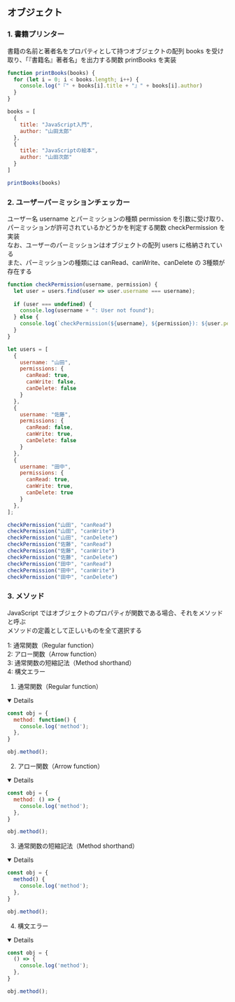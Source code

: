 ## オブジェクト

### 1. 書籍プリンター

書籍の名前と著者名をプロパティとして持つオブジェクトの配列 books を受け取り、「『書籍名』著者名」を出力する関数 printBooks を実装

```js
function printBooks(books) {
  for (let i = 0; i < books.length; i++) {
    console.log("『" + books[i].title + "』" + books[i].author)
  }
}

books = [
  {
    title: "JavaScript入門",
    author: "山田太郎"
  },
  {
    title: "JavaScriptの絵本",
    author: "山田次郎"
  }
]

printBooks(books)
```

### 2. ユーザーパーミッションチェッカー

ユーザー名 username とパーミッションの種類 permission を引数に受け取り、パーミッションが許可されているかどうかを判定する関数 checkPermission を実装  
なお、ユーザーのパーミッションはオブジェクトの配列 users に格納されている  
また、パーミッションの種類には canRead、canWrite、canDelete の 3種類が存在する

```js
function checkPermission(username, permission) {
  let user = users.find(user => user.username === username);
  
  if (user === undefined) {
    console.log(username + ": User not found");
  } else {
    console.log(`checkPermission(${username}, ${permission}): ${user.permissions[permission]}`);
  }
}

let users = [
  {
    username: "山田",
    permissions: {
      canRead: true,
      canWrite: false,
      canDelete: false
    }
  },
  {
    username: "佐藤",
    permissions: {
      canRead: false,
      canWrite: true,
      canDelete: false
    }
  },
  {
    username: "田中",
    permissions: {
      canRead: true,
      canWrite: true,
      canDelete: true
    }
  },
];

checkPermission("山田", "canRead")
checkPermission("山田", "canWrite")
checkPermission("山田", "canDelete")
checkPermission("佐藤", "canRead")
checkPermission("佐藤", "canWrite")
checkPermission("佐藤", "canDelete")
checkPermission("田中", "canRead")
checkPermission("田中", "canWrite")
checkPermission("田中", "canDelete")
```

### 3. メソッド

JavaScript ではオブジェクトのプロパティが関数である場合、それをメソッドと呼ぶ  
メソッドの定義として正しいものを全て選択する  

1: 通常関数（Regular function）  
2: アロー関数（Arrow function）  
3: 通常関数の短縮記法（Method shorthand）  
4: 構文エラー  

1. 通常関数（Regular function）
<details open>

```js
const obj = {
  method: function() {
    console.log('method');
  },
}

obj.method();
```

</details>

2. アロー関数（Arrow function）
<details open>

```js
const obj = {
  method: () => {
    console.log('method');
  },
}

obj.method();
```

</details>

3. 通常関数の短縮記法（Method shorthand）  
  <details open>

  ```js
  const obj = {
    method() {
      console.log('method');
    },
  }

  obj.method();
  ```

  </details>

4. 構文エラー
  <details open>

  ```js
  const obj = {
    () => {
      console.log('method');
    },
  }

  obj.method();
  ```

  </details>
